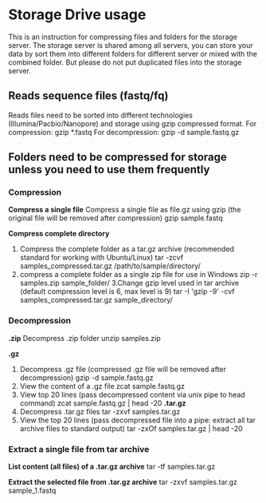 # Storage Drive usage

This is an instruction for compressing files and folders for the storage server. The storage server is shared among all servers, you can store your data by sort them into different folders for different server or mixed with the combined folder. But please do not put duplicated files into the storage server.

## Reads sequence files (fastq/fq)

Reads files need to be sorted into different technologies (Illumina/Pacbio/Nanopore) and storage using gzip compressed format.
For compression:
    gzip *.fastq
For decompression:
    gzip -d sample.fastq.gz

## Folders need to be compressed for storage unless you need to use them frequently

### Compression

**Compress a single file**
Compress a single file as file.gz using gzip (the original file will be removed after compression)
    gzip sample.fastq

**Compress complete directory**
1. Compress the complete folder as a tar.gz archive (recommended standard for working with Ubuntu/Linux)
    tar -zcvf samples_compressed.tar.gz /path/to/sample/directory/
2. compress a complete folder as a single zip file for use in Windows
    zip -r samples.zip sample_folder/
3.Change gzip level used in tar archive (default compression level is 6, max level is 9)
    tar -I 'gzip -9' -cvf samples_compressed.tar.gz sample_directory/

### Decompression

**.zip**
Decompress .zip folder
    unzip samples.zip

**.gz**
1. Decompress .gz file (compressed .gz file will be removed after decompression)
    gzip -d sample.fastq.gz
2. View the content of a .gz file
    zcat sample.fastq.gz
3. View top 20 lines (pass decompressed content via unix pipe to head command)
    zcat sample.fastq.gz | head -20
**.tar.gz**
1. Decompress .tar.gz files
    tar -zxvf samples.tar.gz
2. View the top 20 lines (pass decompressed file into a pipe: extract all tar archive files to standard output)
    tar -zxOf samples.tar.gz | head -20

### Extract a single file from tar archive

**List content (all files) of a .tar.gz archive**
    tar -tf samples.tar.gz

**Extract the selected file from .tar.gz archive**
    tar -zxvf samples.tar.gz sample_1.fastq
